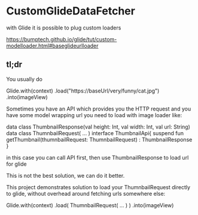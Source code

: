 # CustomGlideDataFetcher

with Glide it is possible to plug custom loaders 

https://bumptech.github.io/glide/tut/custom-modelloader.html#baseglideurlloader

## tl;dr

You usually do 

  Glide.with(context)
        .load("https://baseUrl/very/funny/cat.jpg")
        .into(imageView)


Sometimes you have an API which provides you the HTTP request and you have some model wrapping url you need to load with image loader like:

data class ThumbnailResponse(val height: Int, val width: Int, val url: String)
data class ThumnbailRequest( ... )
interface ThumbnailApi{
    suspend fun getThumbnail(thumnbailRequest: ThumnbailRequest) : ThumbnailResponse
}

in this case you can call API first, then use ThumbnailResponse to load url for glide

This is not the best solution, we can do it better. 

This project demonstrates solution to load your ThumnbailRequest directly to glide, without overhead around fetching urls somewhere else:

  Glide.with(context)
        .load( ThumnbailRequest( ... ) )
        .into(imageView)
